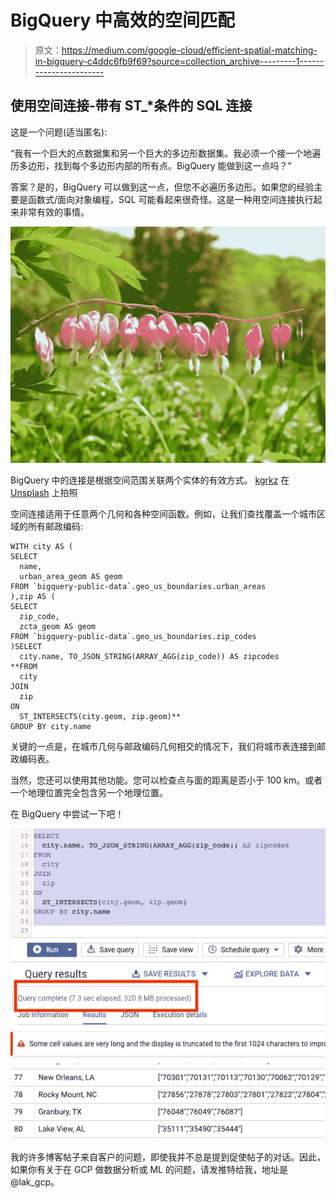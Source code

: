 # BigQuery 中高效的空间匹配

> 原文：<https://medium.com/google-cloud/efficient-spatial-matching-in-bigquery-c4ddc6fb9f69?source=collection_archive---------1----------------------->

## 使用空间连接-带有 ST_*条件的 SQL 连接

这是一个问题(适当匿名):

“我有一个巨大的点数据集和另一个巨大的多边形数据集。我必须一个接一个地遍历多边形，找到每个多边形内部的所有点。BigQuery 能做到这一点吗？”

答案？是的，BigQuery 可以做到这一点，但您不必遍历多边形。如果您的经验主要是函数式/面向对象编程，SQL 可能看起来很奇怪。这是一种用空间连接执行起来非常有效的事情。

![](img/8fe173e0481e12dc0da2a8cd66168aca.png)

BigQuery 中的连接是根据空间范围关联两个实体的有效方式。 [kgrkz](https://unsplash.com/@pepitaphotos?utm_source=unsplash&utm_medium=referral&utm_content=creditCopyText) 在 [Unsplash](https://unsplash.com/search/photos/association?utm_source=unsplash&utm_medium=referral&utm_content=creditCopyText) 上拍照

空间连接适用于任意两个几何和各种空间函数。例如，让我们查找覆盖一个城市区域的所有邮政编码:

```
WITH city AS (
SELECT
  name,
  urban_area_geom AS geom
FROM `bigquery-public-data`.geo_us_boundaries.urban_areas
),zip AS (
SELECT
  zip_code,
  zcta_geom AS geom
FROM `bigquery-public-data`.geo_us_boundaries.zip_codes
)SELECT
  city.name, TO_JSON_STRING(ARRAY_AGG(zip_code)) AS zipcodes
**FROM
  city
JOIN
  zip
ON
  ST_INTERSECTS(city.geom, zip.geom)**
GROUP BY city.name
```

关键的一点是，在城市几何与邮政编码几何相交的情况下，我们将城市表连接到邮政编码表。

当然，您还可以使用其他功能。您可以检查点与面的距离是否小于 100 km。或者一个地理位置完全包含另一个地理位置。

在 BigQuery 中尝试一下吧！

![](img/aadc9a95e8248e85e31704bfebb8d50f.png)

我的许多博客帖子来自客户的问题，即使我并不总是提到促使帖子的对话。因此，如果你有关于在 GCP 做数据分析或 ML 的问题，请发推特给我，地址是@lak_gcp。